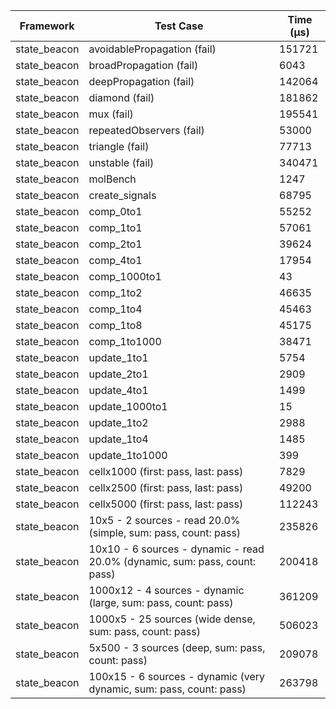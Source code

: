 | Framework | Test Case | Time (μs) |
| --- | --- | --- |
| state_beacon | avoidablePropagation (fail) | 151721 |
| state_beacon | broadPropagation (fail) | 6043 |
| state_beacon | deepPropagation (fail) | 142064 |
| state_beacon | diamond (fail) | 181862 |
| state_beacon | mux (fail) | 195541 |
| state_beacon | repeatedObservers (fail) | 53000 |
| state_beacon | triangle (fail) | 77713 |
| state_beacon | unstable (fail) | 340471 |
| state_beacon | molBench | 1247 |
| state_beacon | create_signals | 68795 |
| state_beacon | comp_0to1 | 55252 |
| state_beacon | comp_1to1 | 57061 |
| state_beacon | comp_2to1 | 39624 |
| state_beacon | comp_4to1 | 17954 |
| state_beacon | comp_1000to1 | 43 |
| state_beacon | comp_1to2 | 46635 |
| state_beacon | comp_1to4 | 45463 |
| state_beacon | comp_1to8 | 45175 |
| state_beacon | comp_1to1000 | 38471 |
| state_beacon | update_1to1 | 5754 |
| state_beacon | update_2to1 | 2909 |
| state_beacon | update_4to1 | 1499 |
| state_beacon | update_1000to1 | 15 |
| state_beacon | update_1to2 | 2988 |
| state_beacon | update_1to4 | 1485 |
| state_beacon | update_1to1000 | 399 |
| state_beacon | cellx1000 (first: pass, last: pass) | 7829 |
| state_beacon | cellx2500 (first: pass, last: pass) | 49200 |
| state_beacon | cellx5000 (first: pass, last: pass) | 112243 |
| state_beacon | 10x5 - 2 sources - read 20.0% (simple, sum: pass, count: pass) | 235826 |
| state_beacon | 10x10 - 6 sources - dynamic - read 20.0% (dynamic, sum: pass, count: pass) | 200418 |
| state_beacon | 1000x12 - 4 sources - dynamic (large, sum: pass, count: pass) | 361209 |
| state_beacon | 1000x5 - 25 sources (wide dense, sum: pass, count: pass) | 506023 |
| state_beacon | 5x500 - 3 sources (deep, sum: pass, count: pass) | 209078 |
| state_beacon | 100x15 - 6 sources - dynamic (very dynamic, sum: pass, count: pass) | 263798 |

